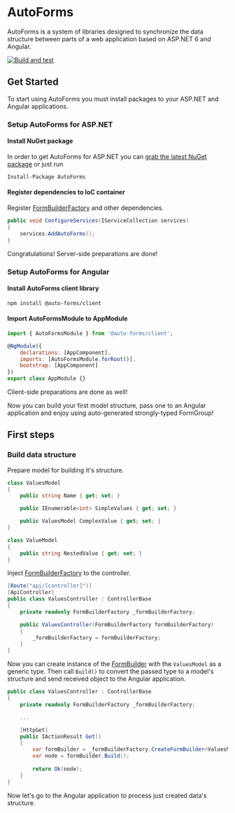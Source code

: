# AutoForms

AutoForms is a system of libraries designed to synchronize the data structure between parts of a web application based on ASP.NET 6 and Angular.

[![Build and test](https://github.com/Chacaroon/FormBuilder/actions/workflows/dotnet.yml/badge.svg)](https://github.com/Chacaroon/FormBuilder/actions/workflows/dotnet.yml)

## Get Started

To start using AutoForms you must install packages to your ASP.NET and Angular applications.

### Setup AutoForms for ASP.NET

#### Install NuGet package

In order to get AutoForms for ASP.NET you can [grab the latest NuGet package](https://www.nuget.org/packages/AutoForms/) or just run

```shell
Install-Package AutoForms
```

#### Register dependencies to IoC container

Register [FormBuilderFactory](https://github.com/Chacaroon/AutoForms/blob/master/src/AutoForms/FormBuilderFactory.cs) and other dependencies.

```csharp
public void ConfigureServices(IServiceCollection services)
{
    services.AddAutoForms();
}
```

Congratulations! Server-side preparations are done!

### Setup AutoForms for Angular

#### Install AutoForms client library

```shell
npm install @auto-forms/client
```

#### Import AutoFormsModule to AppModule

```js
import { AutoFormsModule } from '@auto-forms/client';

@NgModule({
    declarations: [AppComponent],
    imports: [AutoFormsModule.forRoot()],
    bootstrap: [AppComponent]
})
export class AppModule {}
```

Client-side preparations are done as well!

Now you can build your first model structure, pass one to an Angular application and enjoy using auto-generated strongly-typed FormGroup!

## First steps

### Build data structure

Prepare model for building it's structure.

```csharp
class ValuesModel
{
    public string Name { get; set; }

    public IEnumerable<int> SimpleValues { get; set; }

    public ValuesModel ComplexValue { get; set; }
}

class ValueModel
{
    public string NestedValue { get; set; }
}
```

Inject [FormBuilderFactory](https://github.com/Chacaroon/AutoForms/blob/master/src/AutoForms/FormBuilderFactory.cs) to the controller.

```csharp
[Route("api/[controller]")]
[ApiController]
public class ValuesController : ControllerBase
{
    private readonly FormBuilderFactory _formBuilderFactory;

    public ValuesController(FormBuilderFactory formBuilderFactory)
    {
        _formBuilderFactory = formBuilderFactory;
    }
}
```

Now you can create instance of the [FormBuilder](https://github.com/Chacaroon/AutoForms/blob/master/src/AutoForms/FormBuilder.cs) with the `ValuesModel` as a generic type. Then call `Build()` to convert the passed type to a model's structure and send received object to the Angular application.

```csharp
public class ValuesController : ControllerBase
{
    private readonly FormBuilderFactory _formBuilderFactory;

    ...

    [HttpGet]
    public IActionResult Get()
    {
        var formBuilder = _formBuilderFactory.CreateFormBuilder<ValuesModel>();
        var node = formBuilder.Build();
        
        return Ok(node);
    }
}
```

Now let's go to the Angular application to process just created data's structure. 
